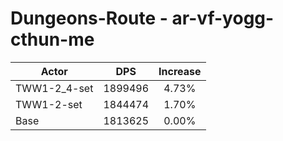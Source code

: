 # Dungeons-Route - ar-vf-yogg-cthun-me
| Actor | DPS | Increase |
|---|:---:|:---:|
|TWW1-2_4-set|1899496|4.73%|
|TWW1-2-set|1844474|1.70%|
|Base|1813625|0.00%|
